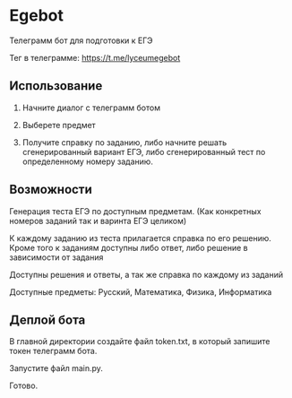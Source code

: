 # Egebot

Телеграмм бот для подготовки к ЕГЭ

Тег в телеграмме: https://t.me/lyceumegebot

## Использование 

1. Начните диалог с телеграмм ботом

2. Выберете предмет

3. Получите справку по заданию, либо начните решать сгенерированный вариант ЕГЭ, либо сгенерированный тест по определенному номеру заданию.

## Возможности

Генерация теста ЕГЭ по доступным предметам. (Как конкретных номеров заданий так и варинта ЕГЭ целиком)

К каждому заданию из теста прилагается справка по его решению. Кроме того к заданиям доступны либо ответ, либо решение в зависимости от задания

Доступны решения и ответы, а так же справка по каждому из заданий

Доступные предметы: Русский, Математика, Физика, Информатика

## Деплой бота
В главной директории создайте файл token.txt, в который запишите токен телеграмм бота.

Запустите файл main.py.

Готово.
